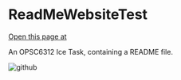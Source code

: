 # ReadMeWebsiteTest

[Open this page at](https://keely-ann.github.io/ReadMeWebsiteTest/)

An OPSC6312 Ice Task, containing a README file.

![github](https://github.com/Keely-Ann/ReadMeWebsiteTest/assets/101563674/18534267-e1da-4733-b418-6e0a12a05f70)
